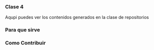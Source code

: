 ### Clase 4
Aqupi puedes ver los contenidos generados en la clase de repositorios

### Para que sirve

### Como Contribuir
